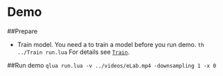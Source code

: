 # Demo
##Prepare
- Train model. You need a to train a model before you run demo. 
`th ../Train run.lua`
For details see [`Train`](Train).

##Run demo
`qlua run.lua -v ../videos/eLab.mp4 -downsampling 1 -x 0`
